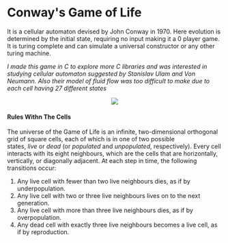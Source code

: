 # Conway's Game of Life


It is a cellular automaton devised by John Conway in 1970. Here evolution is determined by the initial state, requiring no input making it a 0 player game. It is turing complete and can simulate a universal constructor or any other turing machine.

*I made this game in C to explore more C libraries and was interested in studying cellular automaton suggested by Stanislav Ulam and Von Neumann. Also their model of fluid flow was too difficult to make due to each cell having 27 different states* 

<div style="text-align:center;">
<img src="https://upload.wikimedia.org/wikipedia/commons/e/e5/Gospers_glider_gun.gif">
</div>


#### Rules Withn The Cells
The universe of the Game of Life is an infinite, two-dimensional orthogonal grid of square cells, each of which is in one of two possible states, _live_ or _dead_ (or _populated_ and _unpopulated_, respectively). Every cell interacts with its eight neighbours, which are the cells that are horizontally, vertically, or diagonally adjacent. At each step in time, the following transitions occur:
1. Any live cell with fewer than two live neighbours dies, as if by underpopulation.
2. Any live cell with two or three live neighbours lives on to the next generation.
3. Any live cell with more than three live neighbours dies, as if by overpopulation.
4. Any dead cell with exactly three live neighbours becomes a live cell, as if by reproduction.





